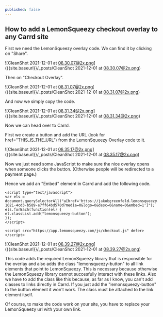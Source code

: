 ```yaml
---
published: false
---
```

## How to add a LemonSqueezy checkout overlay to any Carrd site


First we need the LemonSqueezy overlay code. We can find it by clicking on "Share".

![CleanShot 2021-12-01 at 08.30.07@2x.png]({{site.baseurl}}/_posts/CleanShot 2021-12-01 at 08.30.07@2x.png)


Then on "Checkout Overlay".

![CleanShot 2021-12-01 at 08.31.07@2x.png]({{site.baseurl}}/_posts/CleanShot 2021-12-01 at 08.31.07@2x.png)


And now we simply copy the code.

![CleanShot 2021-12-01 at 08.31.34@2x.png]({{site.baseurl}}/_posts/CleanShot 2021-12-01 at 08.31.34@2x.png)

Now we can head over to Carrd. 

First we create a button and add the URL (look for href="THIS_IS_THE_URL") from the LemonSqueezy Overlay code to it. 

![CleanShot 2021-12-01 at 08.35.17@2x.png]({{site.baseurl}}/_posts/CleanShot 2021-12-01 at 08.35.17@2x.png)


Now we just need some JavaScript to make sure the nice overlay opens when someone clicks the button. (Otherwise people will be redirected to a payment page.)

Hence we add an "Embed" element in Carrd and add the following code.


    <script type="text/javascript">
    var els = document.querySelectorAll("a[href='https://jakobgreenfeld.lemonsqueezy.com/checkout/buy/3057c25d-1021-4cd3-b589-e7ff64bd570d?media=0&logo=0&desc=0&name=0&embed=1']");
    els.forEach(function(el) {
    el.classList.add("lemonsqueezy-button");
    });
    </script>
    
    <script src="https://app.lemonsqueezy.com/js/checkout.js" defer></script>

![CleanShot 2021-12-01 at 08.39.27@2x.png]({{site.baseurl}}/_posts/CleanShot 2021-12-01 at 08.39.27@2x.png)

This code adds the required LemonSqueezy library that is responsible for the overlay and also adds the class "lemonsqueezy-button" to all link elements that point to LemonSqueezy. This is necessary because otherwise the LemonSqueezy library cannot succesfully interact with these links. Also we have to add the class like this because, as far as I know, you can't add classes to links directly in Carrd. If you just add the "lemonsqueezy-button" to the button element it won't work. The class must be attached to the link element itself. 

Of course, to make the code work on your site, you have to replace your LemonSqueezy url with your own link. 











